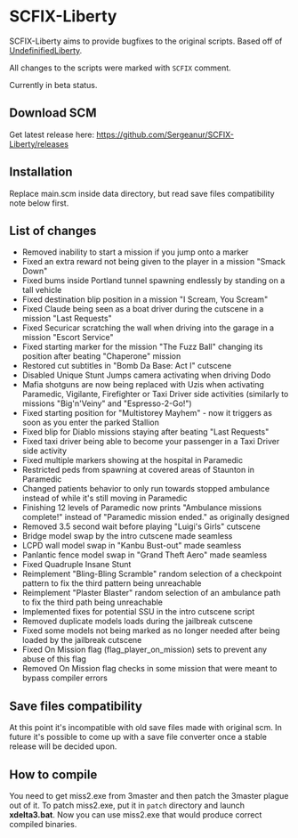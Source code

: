 # SCFIX-Liberty

SCFIX-Liberty aims to provide bugfixes to the original scripts. Based off of [UndefinifiedLiberty](https://github.com/Sergeanur/UndefinifiedLiberty).

All changes to the scripts were marked with `SCFIX` comment.

Currently in beta status.

## Download SCM

Get latest release here: https://github.com/Sergeanur/SCFIX-Liberty/releases

## Installation

Replace main.scm inside data directory, but read save files compatibility note below first.

## List of changes

- Removed inability to start a mission if you jump onto a marker
- Fixed an extra reward not being given to the player in a mission "Smack Down"
- Fixed bums inside Portland tunnel spawning endlessly by standing on a tall vehicle
- Fixed destination blip position in a mission "I Scream, You Scream"
- Fixed Claude being seen as a boat driver during the cutscene in a mission "Last Requests"
- Fixed Securicar scratching the wall when driving into the garage in a mission "Escort Service"
- Fixed starting marker for the mission "The Fuzz Ball" changing its position after beating "Chaperone" mission
- Restored cut subtitles in "Bomb Da Base: Act I" cutscene
- Disabled Unique Stunt Jumps camera activating when driving Dodo
- Mafia shotguns are now being replaced with Uzis when activating Paramedic, Vigilante, Firefighter or Taxi Driver side activities (similarly to missions "Big'n'Veiny" and "Espresso-2-Go!")
- Fixed starting position for "Multistorey Mayhem" - now it triggers as soon as you enter the parked Stallion
- Fixed blip for Diablo missions staying after beating "Last Requests"
- Fixed taxi driver being able to become your passenger in a Taxi Driver side activity
- Fixed multiple markers showing at the hospital in Paramedic
- Restricted peds from spawning at covered areas of Staunton in Paramedic
- Changed patients behavior to only run towards stopped ambulance instead of while it's still moving in Paramedic
- Finishing 12 levels of Paramedic now prints "Ambulance missions complete!" instead of "Paramedic mission ended." as originally designed
- Removed 3.5 second wait before playing "Luigi's Girls" cutscene
- Bridge model swap by the intro cutscene made seamless
- LCPD wall model swap in "Kanbu Bust-out" made seamless
- Panlantic fence model swap in "Grand Theft Aero" made seamless
- Fixed Quadruple Insane Stunt
- Reimplement "Bling-Bling Scramble" random selection of a checkpoint pattern to fix the third pattern being unreachable
- Reimplement "Plaster Blaster" random selection of an ambulance path to fix the third path being unreachable
- Implemented fixes for potential SSU in the intro cutscene script
- Removed duplicate models loads during the jailbreak cutscene
- Fixed some models not being marked as no longer needed after being loaded by the jailbreak cutscene
- Fixed On Mission flag (flag_player_on_mission) sets to prevent any abuse of this flag
- Removed On Mission flag checks in some mission that were meant to bypass compiler errors

## Save files compatibility

At this point it's incompatible with old save files made with original scm. In future it's possible to come up with a save file converter once a stable release will be decided upon.

## How to compile

You need to get miss2.exe from 3master and then patch the 3master plague out of it.
To patch miss2.exe, put it in `patch` directory and launch **xdelta3.bat**. Now you can use miss2.exe that would produce correct compiled binaries.

